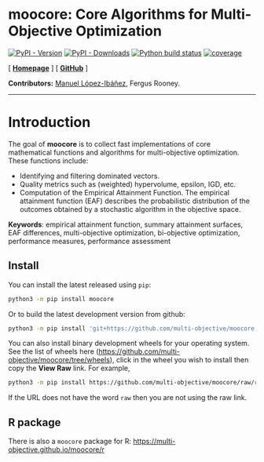 **moocore**: Core Algorithms for Multi-Objective Optimization
=============================================================

<!-- badges: start -->
[![PyPI - Version](https://img.shields.io/pypi/v/moocore)][py-moocore-pypi]
[![PyPI - Downloads](https://img.shields.io/pypi/dm/moocore?color=blue)][py-moocore-pypi-stats]
[![Python build status][py-build-badge]][py-build-link]
[![coverage][py-coverage-badge]][py-coverage-link]
<!-- badges: end -->

[ [**Homepage**][py-moocore-homepage] ]
[ [**GitHub**][py-moocore-github] ]


**Contributors:**
    [Manuel López-Ibáñez](https://lopez-ibanez.eu),
    Fergus Rooney.

---------------------------------------

Introduction
============

The goal of **moocore** is to collect fast implementations of core mathematical functions and algorithms for multi-objective optimization. These functions include:

 * Identifying and filtering dominated vectors.
 * Quality metrics such as (weighted) hypervolume, epsilon, IGD, etc.
 * Computation of the Empirical Attainment Function. The empirical attainment function (EAF) describes the probabilistic
distribution of the outcomes obtained by a stochastic algorithm in the
objective space.

**Keywords**: empirical attainment function, summary attainment surfaces, EAF
differences, multi-objective optimization, bi-objective optimization,
performance measures, performance assessment


Install
-------

You can install the latest released using `pip`:

```bash
python3 -m pip install moocore
```


Or to build the latest development version from github:

```bash
python3 -m pip install 'git+https://github.com/multi-objective/moocore.git#egg=moocore&subdirectory=python'
```

You can also install binary development wheels for your operating system. See the list of wheels here (https://github.com/multi-objective/moocore/tree/wheels), click in the wheel you wish to install then copy the **View Raw** link. For example,

```bash
python3 -m pip install https://github.com/multi-objective/moocore/raw/refs/heads/wheels/moocore-0.1.5.dev0-py3-none-macosx_10_9_universal2.whl
```

If the URL does not have the word `raw` then you are not using the raw link.


R package
---------

There is also a `moocore` package for R: https://multi-objective.github.io/moocore/r


[py-build-badge]: https://github.com/multi-objective/moocore/actions/workflows/python.yml/badge.svg?event=push
[py-build-link]: https://github.com/multi-objective/moocore/actions/workflows/python.yml
[py-coverage-badge]: https://codecov.io/gh/multi-objective/moocore/branch/main/graph/badge.svg?flag=python
[py-coverage-link]: https://app.codecov.io/gh/multi-objective/moocore/tree/main/python
[py-moocore-github]: https://github.com/multi-objective/moocore/tree/main/python#readme
[py-moocore-homepage]: https://multi-objective.github.io/moocore/python
[py-moocore-pypi]: https://pypi.org/project/moocore/
[py-moocore-pypi-stats]: https://pypistats.org/packages/moocore
